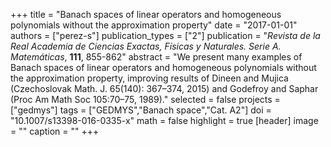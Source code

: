 +++
title = "Banach spaces of linear operators and homogeneous polynomials without the approximation property"
date = "2017-01-01"
authors = ["perez-s"]
publication_types = ["2"]
publication = "*Revista de la Real Academia de Ciencias Exactas, Físicas y Naturales. Serie A. Matemáticas*, **111**, 855-862"
abstract = "We present many examples of Banach spaces of linear operators and homogeneous polynomials without the approximation property, improving results of Dineen and Mujica (Czechoslovak Math. J. 65(140): 367–374, 2015) and Godefroy and Saphar (Proc Am Math Soc 105:70–75, 1989)."
selected = false
projects = ["gedmys"]
tags = ["GEDMYS","Banach space","Cat. A2"]
doi = "10.1007/s13398-016-0335-x"
math = false
highlight = true
[header]
image = ""
caption = ""
+++


